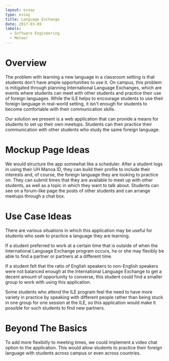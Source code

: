 ```yaml
---
layout: essay
type: essay
title: Language Exchange
date: 2017-03-09
labels:
  - Software Engineering
  - Meteor
---
```


# Overview
The problem with learning a new language in a classroom setting is that students don't have ample opportunities to use it.  On campus, this problem is mitigated through planning International Language Exchanges, which are events where students can meet with other students and practice their use of foreign languages.  While the ILE helps to encourage students to use their foreign language in real-world setting, it isn't enough for students to become comfortable with their communication skills.

Our solution we present is a web application that can provide a means for students to set up their own meetups.  Students can then practice their communication with other students who study the same foreign language.

# Mockup Page Ideas
We would structure the app somewhat like a scheduler.  After a student logs in using their UH Manoa ID, they can build their profile to include their interests and, of course, the foreign language they are looking to practice on.  They can submit times that they are available to meet up with other students, as well as a topic in which they want to talk about.  Students can see on a forum-like page the posts of other students and can arrange meetups through a chat box.

# Use Case Ideas
There are various situations in which this application may be useful for students who seek to practice a language they are learning.

If a student preferred to work at a certain time that is outside of when the International Language Exchange program occurs, he or she may flexibly be able to find a partner or partners at a different time.

If a student felt that the ratio of English speakers to non-English speakers were not balanced enough at the International Language Exchange to get a decent amount of opportunity to converse, this student could find a smaller group to work with using this application.

Some students who attend the ILE program feel the need to have more variety in practice by speaking with different people rather than being stuck in one group for one session at the ILE, so this application would make it possible for such students to find new partners. 

# Beyond The Basics
To add more flexibitly to meeting times, we could implement a video chat option to the application.  This would allow students to practice their foreign language with students across campus or even across countries.
